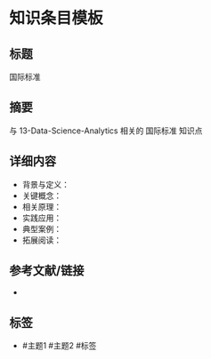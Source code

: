 # 知识条目模板

## 标题

国际标准

## 摘要

与 13-Data-Science-Analytics 相关的 国际标准 知识点

## 详细内容

- 背景与定义：
- 关键概念：
- 相关原理：
- 实践应用：
- 典型案例：
- 拓展阅读：

## 参考文献/链接

-

## 标签

- #主题1 #主题2 #标签
